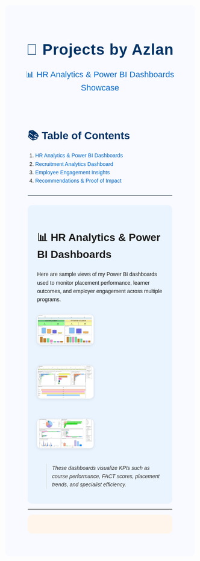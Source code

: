 <!-- ✅ PAGE WRAPPER -->
<div style="background-color:#f8faff; padding:30px; border-radius:12px; font-family:Arial, sans-serif; line-height:1.6;">

  <!-- 🌟 Animated Title (Place here!) -->
  <style>
  @keyframes slideFade {
    0% {opacity: 0; transform: translateY(-20px);}
    100% {opacity: 1; transform: translateY(0);}
  }
  .animated-title {
    font-family: 'Poppins', Arial, sans-serif;
    color: #003366;
    text-align: center;
    font-size: 40px;
    font-weight: 700;
    animation: slideFade 1.5s ease forwards;
    letter-spacing: 1px;
  }
  .sub-title {
    text-align: center;
    color: #0066cc;
    font-size: 22px;
    font-weight: 500;
    margin-top: -10px;
    animation: slideFade 2s ease forwards;
  }
  </style>

  <h1 class="animated-title">💼 Projects by Azlan</h1>
  <h2 class="sub-title">📊 HR Analytics & Power BI Dashboards Showcase</h2>
<!-- ✅ PAGE WRAPPER -->
<div style="background-color:#f8faff; padding:30px; border-radius:12px; font-family:Arial, sans-serif; line-height:1.6;">

  <!-- 🧭 TABLE OF CONTENTS -->
  <h1 style="color:#003366;">📚 Table of Contents</h1>
  <ol style="padding-left:20px;">
    <li><a href="#project1" style="text-decoration:none; color:#0066cc;">HR Analytics & Power BI Dashboards</a></li>
    <li><a href="#project2" style="text-decoration:none; color:#0066cc;">Recruitment Analytics Dashboard</a></li>
    <li><a href="#project3" style="text-decoration:none; color:#0066cc;">Employee Engagement Insights</a></li>
    <li><a href="#project4" style="text-decoration:none; color:#0066cc;">Recommendations & Proof of Impact</a></li>
  </ol>

  <hr style="margin:25px 0; border:0; border-top:2px solid #d0e3ff;">

  <div style="background-color:#eaf4ff; padding:25px; border-radius:12px;">

<h1>📊 HR Analytics & Power BI Dashboards</h1>

<p>
Here are sample views of my Power BI dashboards used to monitor placement performance, learner outcomes, and employer engagement across multiple programs.
</p>

<!-- ✅ Two images per row (kiri & kana style) -->
<div style="display:flex; flex-wrap:wrap; justify-content:center; gap:20px;">

  <!-- Row 1 -->
  <img src="https://github.com/mohamadazlanwork/Powerbi_Dashboard/blob/main/Lithan/Dashboard%20PBI.png?raw=true" 
       width="45%" style="border-radius:10px; box-shadow:0 2px 8px rgba(0,0,0,0.1);">

  <img src="https://github.com/mohamadazlanwork/Powerbi_Dashboard/blob/main/Lithan/Dashboard%20PBI%202.png?raw=true" 
       width="45%" style="border-radius:10px; box-shadow:0 2px 8px rgba(0,0,0,0.1);">

  <!-- Row 2 -->
  <img src="https://github.com/mohamadazlanwork/Powerbi_Dashboard/blob/main/Lithan/Dashbaord%20PBI%203.png?raw=true" 
       width="45%" style="border-radius:10px; box-shadow:0 2px 8px rgba(0,0,0,0.1);">

</div>

<blockquote style="font-style:italic; color:#333; margin-top:20px;">
These dashboards visualize KPIs such as course performance, FACT scores, placement trends, and specialist efficiency.
</blockquote>

</div>

---

<div style="background-color:#fff5ea; padding:25px; border-radius:12px;">
